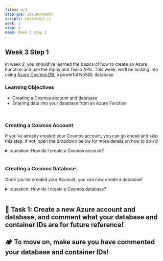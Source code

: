```yaml
---
files: n/a
stepType: IssueComment
scripts: testStep1.js
week: 3
step: 1
name: Week 3 Step 1
---
```


## Week 3 Step 1

In week 2, you should've learned the basics of how to create an Azure Function and use the Giphy and Twilio APIs. This week, we'll be looking into using [Azure Cosmos DB](https://azure.microsoft.com/en-us/services/cosmos-db/), a powerful NoSQL database.

### Learning Objectives
* Creating a Cosmos account and database
* Entering data into your database from an Azure Function

<br>

### Creating a Cosmos Account

If you've already created your Cosmos account, you can go ahead and skip this step. If not, open the dropdown below for more details on how to do so!

<details>
<summary>:question: How do I create a Cosmos account?</summary>

1. Go to the [Azure portal](https://portal.azure.com/).
2. Search for and select **Azure Cosmos DB**.
3. Select **Add**.
4. Fill in the information.
    1. Select your Azure subscription from the dropdown.
    2. Create a new resource group, and enter a unique name for it. I'll call mine `emotion_group`.
    3. Enter an **Account Name** that you'll use to identify your Azure Cosmos account. Because *documents.azure.com* is appended to the name that you provide to create your URI, use a unique name. This can be something like your GitHub username.
    4. The **API** determines what type of account you want to create. Azure Cosmos DB provides five APIs: Core (SQL) and MongoDB for document data, Gremlin for graph data, Azure Table, and Cassandra. We'll be leaving our API as **Core (SQL)** for now.
    5. For the **Location** that will be hosting your Cosmos account, select one from the dropdown that will be closest to your users. If you're not sure which location to pick, go ahead and select one that is closest to you.
    6. For capacity mode, [here's](https://docs.microsoft.com/en-us/azure/cosmos-db/throughput-serverless) a detailed comparison between **Provisioned throughput** and **Serverless (preview)**. We'll be sticking with **Provisioned throughput** since this is meant to be a small project that just demonstrates the functionality of Azure.
    7. We will keep the rest of the settings the same.

<p align="center"><img src="https://user-images.githubusercontent.com/49426183/113162894-ab3c0680-920d-11eb-891d-909ffbce7c15.png"></p>

5. Click **Review + create**. Make sure all of the information is listed the way you want it, and click **Create**.
6. Wait for the portal page to display **Your deployment is complete**. Select **Go to resource** to go to the Azure Cosmos DB account page.

</details>

<br>

### Creating a Cosmos Database

Once you've created your Account, you can now create a database!

<details>
<summary>:question: How do I create a Cosmos database?</summary>

1. Navigate to your Azure Cosmos DB account page, and select **Data Explorer**.
2. Select **New Container**.
<p align="center"><img src="https://user-images.githubusercontent.com/49426183/113165079-ad9f6000-920f-11eb-9b6a-8a84add3215d.png"></p>

3. Enter a **Database ID**. *Please write this ID down somewhere and mark it as your database ID! We will need it for later configuration.* I will call mine `emotion_database`.
4. Leave **Throughput** option as is.
5. Enter a **Container ID**. *Please also write this ID down somewhere and mark it as your container ID! We will need it for later configuration.* I will call mine `emotion_container`.
6. For our partition key, we can simply put down `/id` for now. With each data document you create, Azure will automatically assign some ID value to the document. We will see this in action later on.
<p align="center"><img src="https://user-images.githubusercontent.com/49426183/113165734-28687b00-9210-11eb-8e6d-389f2305b298.png"></p>

7. Select **OK**.

</details>

<br>

## **:pencil: Task 1: Create a new Azure account and database, and comment what your database and container IDs are for future reference!**


## **:camping: To move on, make sure you have commented your database and container IDs!**